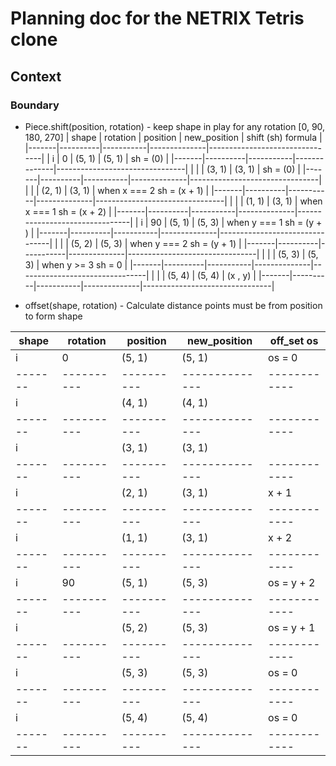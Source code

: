# Planning doc for the NETRIX Tetris clone

## Context

### Boundary

- Piece.shift(position, rotation) - keep shape in play for any rotation [0, 90, 180, 270]
| shape | rotation |  position | new_position |  shift (sh) formula            |
|-------|----------|-----------|--------------|--------------------------------|
|   i   |    0     |   (5, 1)  |    (5, 1)    |      sh = (0)                  |
|-------|----------|-----------|--------------|--------------------------------|
|       |          |   (3, 1)  |    (3, 1)    |      sh = (0)                  |
|-------|----------|-----------|--------------|--------------------------------|
|       |          |   (2, 1)  |    (3, 1)    |    when x === 2 sh = (x + 1)   |
|-------|----------|-----------|--------------|--------------------------------|
|       |          |   (1, 1)  |    (3, 1)    |    when x === 1 sh = (x + 2)   |
|-------|----------|-----------|--------------|--------------------------------|
|   i   |    90    |   (5, 1)  |    (5, 3)    |    when y === 1 sh = (y + )    |
|-------|----------|-----------|--------------|--------------------------------|
|       |          |   (5, 2)  |    (5, 3)    |    when y === 2 sh = (y + 1)   |
|-------|----------|-----------|--------------|--------------------------------|
|       |          |   (5, 3)  |    (5, 3)    |     when y >= 3 sh = 0         |
|-------|----------|-----------|--------------|--------------------------------|
|       |          |   (5, 4)  |    (5, 4)    |    (x , y)                     |
|-------|----------|-----------|--------------|--------------------------------|


- offset(shape, rotation) - Calculate distance points must be from position to form shape

| shape | rotation | position | new_position | off_set os |
|-------|----------|----------|--------------|------------|
|   i   |    0     |   (5, 1) | (5, 1)       |  os = 0    |
|-------|----------|----------|--------------|------------|
|   i   |          |   (4, 1) | (4, 1)       |            |
|-------|----------|----------|--------------|------------|
|   i   |          |   (3, 1) | (3, 1)       |            |
|-------|----------|----------|--------------|------------|
|   i   |          |   (2, 1) | (3, 1)       |  x + 1     |
|-------|----------|----------|--------------|------------|
|   i   |          |   (1, 1) | (3, 1)       |  x + 2     |
|-------|----------|----------|--------------|------------|
|   i   |    90    |   (5, 1) | (5, 3)       | os = y + 2 |
|-------|----------|----------|--------------|------------|
|   i   |          |   (5, 2) | (5, 3)       | os = y + 1 |
|-------|----------|----------|--------------|------------|
|   i   |          |   (5, 3) | (5, 3)       |   os = 0   |
|-------|----------|----------|--------------|------------|
|   i   |          |   (5, 4) | (5, 4)       |   os = 0   |
|-------|----------|----------|--------------|------------|